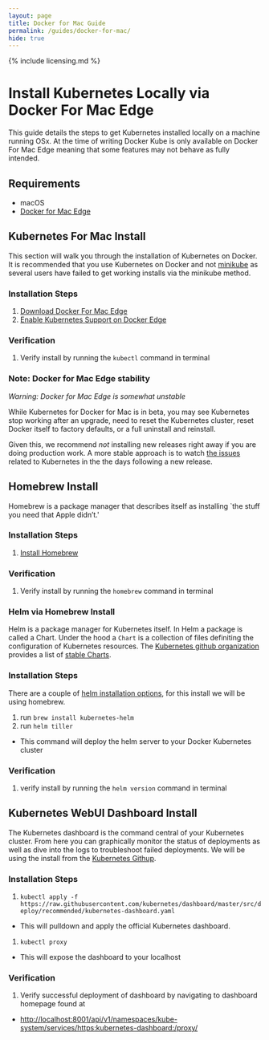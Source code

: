 ```yaml
---
layout: page
title: Docker for Mac Guide
permalink: /guides/docker-for-mac/
hide: true
---
```


{% include licensing.md %}

# Install Kubernetes Locally via Docker For Mac Edge

This guide details the steps to get Kubernetes installed locally on a machine running OSx. At the time of writing Docker Kube is only available on Docker For Mac Edge meaning that some features may not behave as fully intended.

## Requirements

- macOS
- [Docker for Mac Edge][1]

## Kubernetes For Mac Install

This section will walk you through the installation of Kubernetes on Docker. It is recommended that you use Kubernetes on Docker and not [minikube][2] as several users have failed to get working installs via the minikube method.

### Installation Steps

1. [Download Docker For Mac Edge][1]
1. [Enable Kubernetes Support on Docker Edge][3]

### Verification

1. Verify install by running the `kubectl` command in terminal

### Note: Docker for Mac Edge stability

*Warning: Docker for Mac Edge is somewhat unstable*

While Kubernetes for Docker for Mac is in beta, you may see Kubernetes stop working after an upgrade, need to reset the Kubernetes cluster, reset Docker itself to factory defaults, or a full uninstall and reinstall.

Given this, we recommend *not* installing new releases right away if you are doing production work.  A more stable approach is to watch [the issues](https://github.com/docker/for-mac/issues) related to Kubernetes in the the days following a new release.

## Homebrew Install

Homebrew is a package manager that describes itself as installing `the stuff you need that Apple didn’t.'

### Installation Steps

1. [Install Homebrew][4]

### Verification

1. Verify install by running the `homebrew` command in terminal

### Helm via Homebrew Install

Helm is a package manager for Kubernetes itself. In Helm a package is called a Chart. Under the hood a `Chart` is a collection of files definiting the configuration of Kubernetes resources. The [Kubernetes github organization][5] provides a list of [stable Charts][6].

### Installation Steps

There are a couple of [helm installation options][7], for this install we will be using homebrew.

1. run `brew install kubernetes-helm`
1. run `helm tiller`
  - This command will deploy the helm server to your Docker Kubernetes cluster

### Verification

1. verify install by running the `helm version` command in terminal

## Kubernetes WebUI Dashboard Install

The Kubernetes dashboard is the command central of your Kubernetes cluster. From here you can graphically monitor the status of deployments as well as dive into the logs to troubleshoot failed deployments. We will be using the install from the [Kubernetes Githup][8].

### Installation Steps

1. `kubectl apply -f https://raw.githubusercontent.com/kubernetes/dashboard/master/src/deploy/recommended/kubernetes-dashboard.yaml`
  - This will pulldown and apply the official Kubernetes dashboard.
1. `kubectl proxy`
  - This will expose the dashboard to your localhost

### Verification

1. Verify successful deployment of dashboard by navigating to dashboard homepage found at
  - <http://localhost:8001/api/v1/namespaces/kube-system/services/https:kubernetes-dashboard:/proxy/>

[1]: https://docs.docker.com/docker-for-mac/install/#download-docker-for-mac  "Docker For Mac Edge"
[2]: https://github.com/kubernetes/minikube                                   "MiniKube"
[3]: https://docs.docker.com/docker-for-mac/#kubernetes                       "Kubernetes on Docker"
[4]: https://docs.brew.sh/Installation.html                                   "Homebrew Package Manager"
[5]: https://github.com/kubernetes                                            "Kubernetes Github"
[6]: https://github.com/kubernetes/charts/tree/master/stable                  "Stable Helm Charts"
[7]: https://github.com/kubernetes/helm/blob/master/docs/install.md           "Helm Installation Instructions"
[8]: https://github.com/kubernetes/dashboard                                  "Kubernetes Dashboard Installation"
